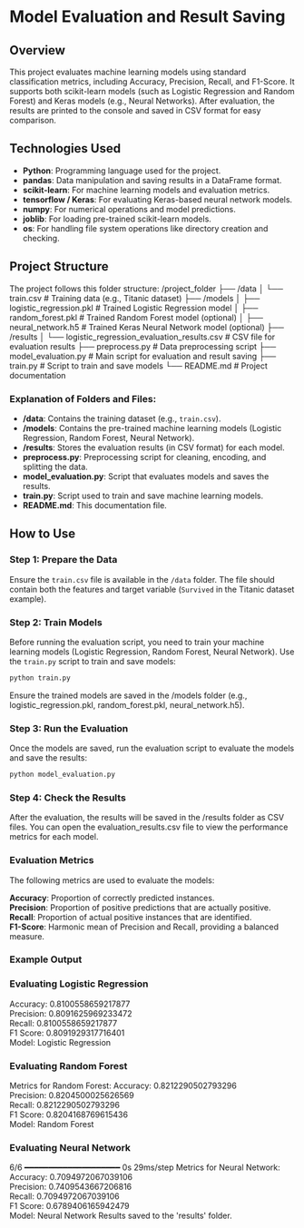 # **Model Evaluation and Result Saving**

## **Overview**
This project evaluates machine learning models using standard classification metrics, including Accuracy, Precision, Recall, and F1-Score. It supports both scikit-learn models (such as Logistic Regression and Random Forest) and Keras models (e.g., Neural Networks). After evaluation, the results are printed to the console and saved in CSV format for easy comparison.

## **Technologies Used**
- **Python**: Programming language used for the project.
- **pandas**: Data manipulation and saving results in a DataFrame format.
- **scikit-learn**: For machine learning models and evaluation metrics.
- **tensorflow / Keras**: For evaluating Keras-based neural network models.
- **numpy**: For numerical operations and model predictions.
- **joblib**: For loading pre-trained scikit-learn models.
- **os**: For handling file system operations like directory creation and checking.

## **Project Structure**
The project follows this folder structure:
/project_folder ├── /data │ └── train.csv # Training data (e.g., Titanic dataset) ├── /models │ ├── logistic_regression.pkl # Trained Logistic Regression model │ ├── random_forest.pkl # Trained Random Forest model (optional) │ ├── neural_network.h5 # Trained Keras Neural Network model (optional) ├── /results │ └── logistic_regression_evaluation_results.csv # CSV file for evaluation results ├── preprocess.py # Data preprocessing script ├── model_evaluation.py # Main script for evaluation and result saving ├── train.py # Script to train and save models └── README.md # Project documentation


### **Explanation of Folders and Files:**
- **/data**: Contains the training dataset (e.g., `train.csv`).
- **/models**: Contains the pre-trained machine learning models (Logistic Regression, Random Forest, Neural Network).
- **/results**: Stores the evaluation results (in CSV format) for each model.
- **preprocess.py**: Preprocessing script for cleaning, encoding, and splitting the data.
- **model_evaluation.py**: Script that evaluates models and saves the results.
- **train.py**: Script used to train and save machine learning models.
- **README.md**: This documentation file.

## **How to Use**

### **Step 1: Prepare the Data**
Ensure the `train.csv` file is available in the `/data` folder. The file should contain both the features and target variable (`Survived` in the Titanic dataset example).

### **Step 2: Train Models**
Before running the evaluation script, you need to train your machine learning models (Logistic Regression, Random Forest, Neural Network). Use the `train.py` script to train and save models:

```bash
python train.py
```
Ensure the trained models are saved in the /models folder (e.g., logistic_regression.pkl, random_forest.pkl, neural_network.h5).

### **Step 3: Run the Evaluation**
Once the models are saved, run the evaluation script to evaluate the models and save the results:

```bash
python model_evaluation.py
```
### **Step 4: Check the Results**

After the evaluation, the results will be saved in the /results folder as CSV files. You can open the evaluation_results.csv file to view the performance metrics for each model.

### **Evaluation Metrics**
The following metrics are used to evaluate the models:

**Accuracy**: Proportion of correctly predicted instances.<br>
**Precision**: Proportion of positive predictions that are actually positive.<brr>
**Recall**: Proportion of actual positive instances that are identified.<br>
**F1-Score**: Harmonic mean of Precision and Recall, providing a balanced measure.<br>

### Example Output ###

### Evaluating Logistic Regression

Accuracy: 0.8100558659217877<br>
Precision: 0.8091625969233472<br>
Recall: 0.8100558659217877<br>
F1 Score: 0.8091929317716401<br>
Model: Logistic Regression


### Evaluating Random Forest
Metrics for Random Forest:
Accuracy: 0.8212290502793296<br>
Precision: 0.8204500025626569<br>
Recall: 0.8212290502793296<br>
F1 Score: 0.8204168769615436<br>
Model: Random Forest

### Evaluating Neural Network
6/6 ━━━━━━━━━━━━━━━━━━━━ 0s 29ms/step
Metrics for Neural Network:<br>
Accuracy: 0.7094972067039106<br>
Precision: 0.7409543667206816<br>
Recall: 0.7094972067039106<br>
F1 Score: 0.6789406165942479<br>
Model: Neural Network
Results saved to the 'results' folder.

